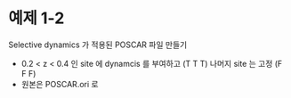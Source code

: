 # 예제 1-2
Selective dynamics 가 적용된 POSCAR 파일 만들기
- 0.2 < z < 0.4 인 site 에 dynamcis 를 부여하고 (T T T) 나머지 site 는 고정 (F F F)
- 원본은 POSCAR.ori 로 
